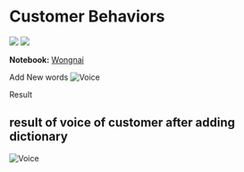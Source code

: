 # Customer Behaviors
 [![](https://img.shields.io/badge/-Python-blue)](#) [![](https://img.shields.io/badge/-Google--Colab-blue)](#) 

**Notebook:** [Wongnai](./Wongnai_Review_Analysis_modified.ipynb)

Add New words
![Voice](./add_word.png)

Result
## result of voice of customer after adding dictionary
![Voice](./Voice.PNG)
